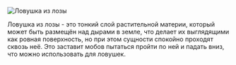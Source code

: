 ![Ловушка из лозы](block:betterwithmods:vine_trap)

Ловушка из лозы - это тонкий слой растительной материи, который может быть размещён над дырами в земле, что делает их выглядящими как ровная поверхность, но при этом сущности спокойно проходят сквозь неё. Это заставит мобов пытаться пройти по ней и падать вниз, что можно использовать для ловушек.
